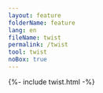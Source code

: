```yaml
---
layout: feature
folderName: feature
lang: en
fileName: twist
permalink: /twist
tool: twist
noBox: true
---
```


{%- include twist.html -%}
